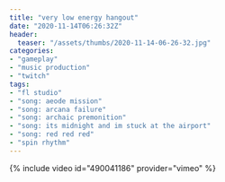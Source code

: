 ```yaml
---
title: "very low energy hangout"
date: "2020-11-14T06:26:32Z"
header:
  teaser: "/assets/thumbs/2020-11-14-06-26-32.jpg"
categories:
- "gameplay"
- "music production"
- "twitch"
tags:
- "fl studio"
- "song: aeode mission"
- "song: arcana failure"
- "song: archaic premonition"
- "song: its midnight and im stuck at the airport"
- "song: red red red"
- "spin rhythm"
---
```

{% include video id="490041186" provider="vimeo" %}
